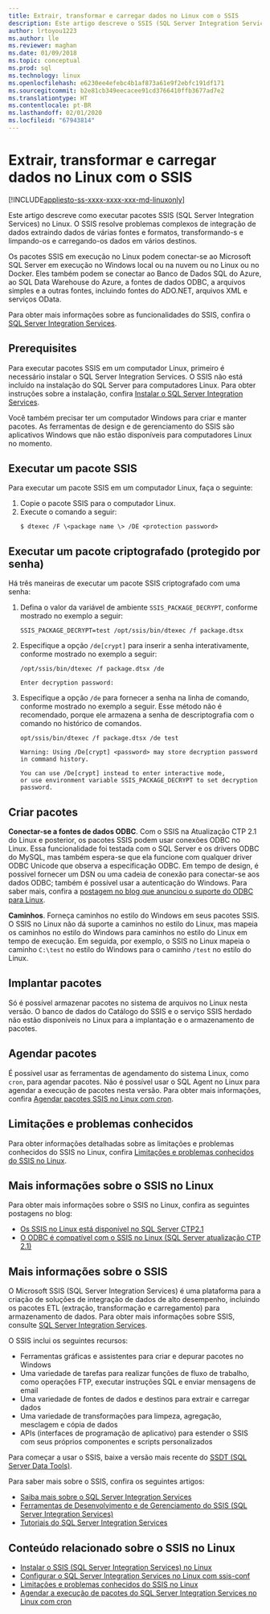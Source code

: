 ```yaml
---
title: Extrair, transformar e carregar dados no Linux com o SSIS
description: Este artigo descreve o SSIS (SQL Server Integration Services) para computadores Linux
author: lrtoyou1223
ms.author: lle
ms.reviewer: maghan
ms.date: 01/09/2018
ms.topic: conceptual
ms.prod: sql
ms.technology: linux
ms.openlocfilehash: e6230ee4efebc4b1af873a61e9f2ebfc191df171
ms.sourcegitcommit: b2e81cb349eecacee91cd3766410ffb3677ad7e2
ms.translationtype: HT
ms.contentlocale: pt-BR
ms.lasthandoff: 02/01/2020
ms.locfileid: "67943814"
---
```

# <a name="extract-transform-and-load-data-on-linux-with-ssis"></a>Extrair, transformar e carregar dados no Linux com o SSIS

[!INCLUDE[appliesto-ss-xxxx-xxxx-xxx-md-linuxonly](../includes/appliesto-ss-xxxx-xxxx-xxx-md-linuxonly.md)]

Este artigo descreve como executar pacotes SSIS (SQL Server Integration Services) no Linux. O SSIS resolve problemas complexos de integração de dados extraindo dados de várias fontes e formatos, transformando-s e limpando-os e carregando-os dados em vários destinos. 

Os pacotes SSIS em execução no Linux podem conectar-se ao Microsoft SQL Server em execução no Windows local ou na nuvem ou no Linux ou no Docker. Eles também podem se conectar ao Banco de Dados SQL do Azure, ao SQL Data Warehouse do Azure, a fontes de dados ODBC, a arquivos simples e a outras fontes, incluindo fontes do ADO.NET, arquivos XML e serviços OData.

Para obter mais informações sobre as funcionalidades do SSIS, confira o [SQL Server Integration Services](../integration-services/sql-server-integration-services.md).

## <a name="prerequisites"></a>Prerequisites

Para executar pacotes SSIS em um computador Linux, primeiro é necessário instalar o SQL Server Integration Services. O SSIS não está incluído na instalação do SQL Server para computadores Linux. Para obter instruções sobre a instalação, confira [Instalar o SQL Server Integration Services](sql-server-linux-setup-ssis.md).

Você também precisar ter um computador Windows para criar e manter pacotes. As ferramentas de design e de gerenciamento do SSIS são aplicativos Windows que não estão disponíveis para computadores Linux no momento. 

## <a name="run-an-ssis-package"></a>Executar um pacote SSIS

Para executar um pacote SSIS em um computador Linux, faça o seguinte:

1.  Copie o pacote SSIS para o computador Linux.
2.  Execute o comando a seguir:
    ```
    $ dtexec /F \<package name \> /DE <protection password>
    ```

## <a name="run-an-encrypted-password-protected-package"></a>Executar um pacote criptografado (protegido por senha)
Há três maneiras de executar um pacote SSIS criptografado com uma senha:

1.  Defina o valor da variável de ambiente `SSIS_PACKAGE_DECRYPT`, conforme mostrado no exemplo a seguir:

    ```
    SSIS_PACKAGE_DECRYPT=test /opt/ssis/bin/dtexec /f package.dtsx
    ```

2.  Especifique a opção `/de[crypt]` para inserir a senha interativamente, conforme mostrado no exemplo a seguir:

    ```
    /opt/ssis/bin/dtexec /f package.dtsx /de
    
    Enter decryption password:
    ```

3.  Especifique a opção `/de` para fornecer a senha na linha de comando, conforme mostrado no exemplo a seguir. Esse método não é recomendado, porque ele armazena a senha de descriptografia com o comando no histórico de comandos.

    ```
    opt/ssis/bin/dtexec /f package.dtsx /de test
    
    Warning: Using /De[crypt] <password> may store decryption password in command history.
    
    You can use /De[crypt] instead to enter interactive mode,
    or use environment variable SSIS_PACKAGE_DECRYPT to set decryption password.
    ```

## <a name="design-packages"></a>Criar pacotes

**Conectar-se a fontes de dados ODBC**. Com o SSIS na Atualização CTP 2.1 do Linux e posterior, os pacotes SSIS podem usar conexões ODBC no Linux. Essa funcionalidade foi testada com o SQL Server e os drivers ODBC do MySQL, mas também espera-se que ela funcione com qualquer driver ODBC Unicode que observa a especificação ODBC. Em tempo de design, é possível fornecer um DSN ou uma cadeia de conexão para conectar-se aos dados ODBC; também é possível usar a autenticação do Windows. Para saber mais, confira a [postagem no blog que anunciou o suporte do ODBC para Linux](https://blogs.msdn.microsoft.com/ssis/2017/06/16/odbc-is-supported-in-ssis-on-linux-ssis-helsinki-ctp2-1-refresh/).

**Caminhos**. Forneça caminhos no estilo do Windows em seus pacotes SSIS. O SSIS no Linux não dá suporte a caminhos no estilo do Linux, mas mapeia os caminhos no estilo do Windows para caminhos no estilo do Linux em tempo de execução. Em seguida, por exemplo, o SSIS no Linux mapeia o caminho `C:\test` no estilo do Windows para o caminho `/test` no estilo do Linux.

## <a name="deploy-packages"></a>Implantar pacotes
Só é possível armazenar pacotes no sistema de arquivos no Linux nesta versão. O banco de dados do Catálogo do SSIS e o serviço SSIS herdado não estão disponíveis no Linux para a implantação e o armazenamento de pacotes.

## <a name="schedule-packages"></a>Agendar pacotes
É possível usar as ferramentas de agendamento do sistema Linux, como `cron`, para agendar pacotes. Não é possível usar o SQL Agent no Linux para agendar a execução de pacotes nesta versão. Para obter mais informações, confira [Agendar pacotes SSIS no Linux com cron](sql-server-linux-schedule-ssis-packages.md).

## <a name="limitations-and-known-issues"></a>Limitações e problemas conhecidos

Para obter informações detalhadas sobre as limitações e problemas conhecidos do SSIS no Linux, confira [Limitações e problemas conhecidos do SSIS no Linux](sql-server-linux-ssis-known-issues.md).

## <a name="more-info-about-ssis-on-linux"></a>Mais informações sobre o SSIS no Linux

Para obter mais informações sobre o SSIS no Linux, confira as seguintes postagens no blog:

-   [Os SSIS no Linux está disponível no SQL Server CTP2.1](https://blogs.msdn.microsoft.com/ssis/2017/05/17/ssis-helsinki-is-available-in-sql-server-vnext-ctp2-1/)
-   [O ODBC é compatível com o SSIS no Linux (SQL Server atualização CTP 2.1)](https://blogs.msdn.microsoft.com/ssis/2017/06/16/odbc-is-supported-in-ssis-on-linux-ssis-helsinki-ctp2-1-refresh/)

## <a name="more-info-about-ssis"></a>Mais informações sobre o SSIS

O Microsoft SSIS (SQL Server Integration Services) é uma plataforma para a criação de soluções de integração de dados de alto desempenho, incluindo os pacotes ETL (extração, transformação e carregamento) para armazenamento de dados. Para obter mais informações sobre SSIS, consulte [SQL Server Integration Services](/sql/integration-services/sql-server-integration-services).

O SSIS inclui os seguintes recursos:
- Ferramentas gráficas e assistentes para criar e depurar pacotes no Windows
- Uma variedade de tarefas para realizar funções de fluxo de trabalho, como operações FTP, executar instruções SQL e enviar mensagens de email
- Uma variedade de fontes de dados e destinos para extrair e carregar dados
- Uma variedade de transformações para limpeza, agregação, mesclagem e cópia de dados
- APIs (interfaces de programação de aplicativo) para estender o SSIS com seus próprios componentes e scripts personalizados

Para começar a usar o SSIS, baixe a versão mais recente do [SSDT (SQL Server Data Tools)](../integration-services/ssis-how-to-create-an-etl-package.md).

Para saber mais sobre o SSIS, confira os seguintes artigos:
- [Saiba mais sobre o SQL Server Integration Services](../integration-services/sql-server-integration-services.md)
- [Ferramentas de Desenvolvimento e de Gerenciamento do SSIS (SQL Server Integration Services)](../integration-services/integration-services-ssis-development-and-management-tools.md)
- [Tutoriais do SQL Server Integration Services](../integration-services/integration-services-tutorials.md)

## <a name="related-content-about-ssis-on-linux"></a>Conteúdo relacionado sobre o SSIS no Linux
-   [Instalar o SSIS (SQL Server Integration Services) no Linux](sql-server-linux-setup-ssis.md)
-   [Configurar o SQL Server Integration Services no Linux com ssis-conf](sql-server-linux-configure-ssis.md)
-   [Limitações e problemas conhecidos do SSIS no Linux](sql-server-linux-ssis-known-issues.md)
-   [Agendar a execução de pacotes do SQL Server Integration Services no Linux com cron](sql-server-linux-schedule-ssis-packages.md)
